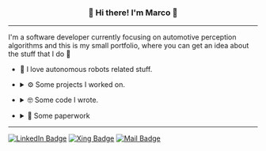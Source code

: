 <h3 align="center">👋 Hi there! I'm Marco 👋</h3>

---

I'm a software developer currently focusing on automotive perception algorithms and this is my small portfolio, where you can get an idea about the stuff that I do 🙂

- 💓 I love autonomous robots related stuff.

- <details>
  <summary> ⚙️ Some projects I worked on. </summary>

  -  <details>
     <summary> ⚙️ Relative localization estimation with LiDAR data. </summary>
     <img align="center" alt="GIF" src=".resources/relloc.gif" />
     </details>
  -  <details>
     <summary> ⚙️ Autonomous robot solving a maze. </summary>
     <img align="center" alt="GIF" src=".resources/robot.gif" />
     </details>

</details>

- <details>
  <summary> 🤓  Some code I wrote. </summary>

  -  [PolylineFitting.hpp](.resources/PolylineFitting.hpp)
  -  [PolylineFitting.cpp](.resources/PolylineFitting.cpp)

</details>

- <details>
  <summary>💼 Some paperwork </summary>

  -  💼 [Resume](.resources/resume.pdf)
  -  🎓 [Bachelor HAW Hamburg](.resources/bachelor.pdf)
  -  🎓 [Bachelor Award](.resources/bachelor_award.pdf.pdf)
  -  🎓 [Master  KTH Stockholm](.resources/master_kth.pdf.pdf)
  -  🎓 [Master  KTH Stockholm](.resources/master_kth.pdf.pdf)
  -  🎓 [Master  TU Berlin](.resources/master_tu_berlin.pdf.pdf)
  -  💌 [Letter of recommendation FB Services](.resources/recommendation_fb_services.pdf)
  -  💌 [Letter of recommendation Bosch](.resources/recommendation_bosch.pdf)
  -  💌 [Letter of recommendation Ibeo](.resources/recommendation_ibeo.pdf)
</details>

---

<p>
  <a href="https://www.linkedin.com/in/marcocasagrande"><img src="https://img.shields.io/badge/-Marco%20Casagrande%20-blue?style=plastic&amp;labelColor=blue&amp;logo=LinkedIn&amp;link=https://www.linkedin.com/in/marcocasagrande" alt="LinkedIn Badge"></a> 
  <a href="https://www.xing.com/profile/Marco_Casagrande"><img src="https://img.shields.io/badge/-Marco%20Casagrande%20-blue?style=plastic&amp;labelColor=blue&amp;logo=Xing&amp;link=https://www.xing.com/profile/Marco_Casagrande" alt="Xing Badge"></a> 
  <a href="mailto:hire.marco.casagrande@outlook.com"><img src="https://img.shields.io/badge/-hire.marco.casagrande@outlook.com%20-blue?style=plastic&amp;labelColor=blue&amp;logo=gmail&amp;link=mailto:hire.marco.casagrande@outlook.com" alt="Mail Badge"></a> 
</p>
